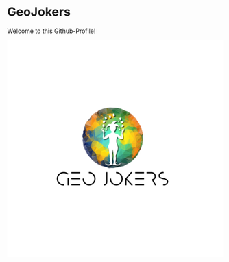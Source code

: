 # GeoJokers

Welcome to this Github-Profile!

![Logo](https://raw.githubusercontent.com/GeoJokers/.github/main/profile/geojokers.jpeg)
